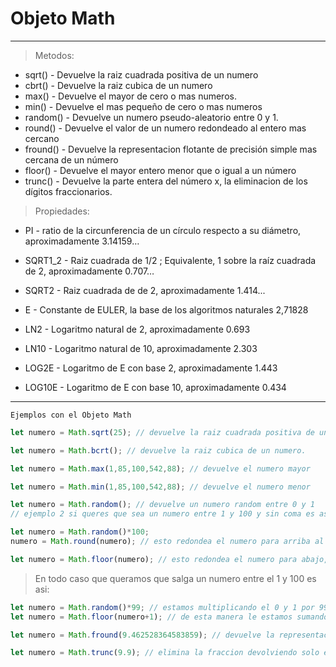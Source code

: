 #   Objeto Math
---

> Metodos:

- sqrt() - Devuelve la raiz cuadrada positiva de un numero
- cbrt() - Devuelve la raiz cubica de un numero
- max() - Devuelve el mayor de cero o mas numeros.
- min() - Devuelve el mas pequeño de cero o mas numeros
- random() - Devuelve un numero pseudo-aleatorio entre 0 y 1.
- round() - Devuelve el valor de un numero redondeado al entero mas cercano
- fround() - Devuelve la representacion flotante de precisión simple mas cercana de un número
- floor() - Devuelve el mayor entero menor que o igual a un número
- trunc() - Devuelve la parte entera del número x, la eliminacion de los dígitos fraccionarios.

> Propiedades:

- PI - ratio de la circunferencia de un círculo respecto a su diámetro, aproximadamente 3.14159…
- SQRT1_2 - Raiz cuadrada de 1/2 ; Equivalente, 1 sobre la raíz cuadrada de 2, aproximadamente 0.707…
- SQRT2 - Raiz cuadrada de de 2, aproximadamente 1.414...


- E - Constante de EULER, la base de los algoritmos naturales 2,71828
- LN2 - Logaritmo natural de 2, aproximadamente 0.693
- LN10 - Logaritmo natural de 10, aproximadamente 2.303
- LOG2E - Logaritmo de E con base 2, aproximadamente 1.443
- LOG10E - Logaritmo de E con base 10, aproximadamente 0.434

---

`Ejemplos con el Objeto Math`

```js
let numero = Math.sqrt(25); // devuelve la raiz cuadrada positiva de un numero
```

```js
let numero = Math.bcrt(); // devuelve la raiz cubica de un numero.
```

```js
let numero = Math.max(1,85,100,542,88); // devuelve el numero mayor
```

```js
let numero = Math.min(1,85,100,542,88); // devuelve el numero menor
```

```js
let numero = Math.random(); // devuelve un numero random entre 0 y 1
// ejemplo 2 si queres que sea un numero entre 1 y 100 y sin coma es asi:

let numero = Math.random()*100;
numero = Math.round(numero); // esto redondea el numero para arriba al numero entero mas cercano.
```

```js
let numero = Math.floor(numero); // esto redondea el numero para abajo, (4.9 = 4) y asi con todos los numeros
```

> En todo caso que queramos que salga un numero entre el 1 y 100 es asi:
```js
let numero = Math.random()*99; // estamos multiplicando el 0 y 1 por 99.
let numero = Math.floor(numero+1); // de esta manera le estamos sumando +1
```

```js
let numero = Math.fround(9.462528364583859); // devuelve la representacion flotante de precision simple mas cercana de un numero.
```

```js
let numero = Math.trunc(9.9); // elimina la fraccion devolviendo solo el numero entero.
```
